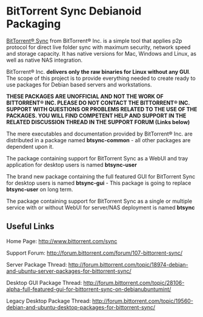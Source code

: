 BitTorrent Sync Debianoid Packaging
===================================

[BitTorrent&reg; Sync][1] from BitTorrent&reg; Inc. is a simple tool that
applies p2p protocol for direct live folder sync with maximum security, network
speed and storage capacity. It has native versions for Mac, Windows and Linux,
as well as native NAS integration.

BitTorrent&reg; Inc. **delivers only the raw binaries for Linux without any
GUI**. The scope of this project is to provide everything needed to create
ready to use packages for Debian based servers and workstations.

**THESE PACKAGES ARE UNOFFICIAL AND NOT THE WORK OF BITTORRENT&reg; INC.
PLEASE DO NOT CONTACT THE BITTORRENT&reg; INC. SUPPORT WITH QUESTIONS OR
PROBLEMS RELATED TO THE USE OF THE PACKAGES. YOU WILL FIND COMPETENT HELP
AND SUPPORT IN THE RELATED DISCUSSION THREAD IN THE SUPPORT FORUM (Links
below)**

The mere executables and documentation provided by BitTorrent&reg; Inc. are
distributed in a package named __btsync-common__ - all other packages are
dependent upon it.

The package containing support for BitTorrent Sync as a WebUI and tray
application for desktop users is named __btsync-user__

The brand new package containing the full featured GUI for BitTorrent Sync for
desktop users is named __btsync-gui__ - This package is going to replace
__btsync-user__ on long term.

The package containing support for BitTorrent Sync as a single or multiple
service with or without WebUI for server/NAS deployment is named __btsync__


Useful Links
-------------

Home Page: http://www.bittorrent.com/sync

Support Forum: http://forum.bittorrent.com/forum/107-bittorrent-sync/

Server Package Thread: http://forum.bittorrent.com/topic/18974-debian-and-ubuntu-server-packages-for-bittorrent-sync/

Desktop GUI Package Thread: http://forum.bittorrent.com/topic/28106-alpha-full-featured-gui-for-bittorrent-sync-on-debianubuntumint/

Legacy Desktop Package Thread: http://forum.bittorrent.com/topic/19560-debian-and-ubuntu-desktop-packages-for-bittorrent-sync/

[1]: http://www.bittorrent.com/sync
